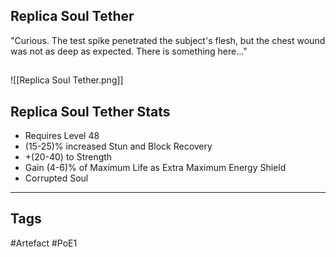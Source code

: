 ## Replica Soul Tether
"Curious. The test spike penetrated the subject's flesh,
but the chest wound was not as deep as expected. There is something here..."
##
![[Replica Soul Tether.png]]
## Replica Soul Tether Stats
- Requires Level 48
- (15-25)% increased Stun and Block Recovery
- +(20-40) to Strength
- Gain (4-6)% of Maximum Life as Extra Maximum Energy Shield
- Corrupted Soul


---
## Tags
#Artefact
#PoE1